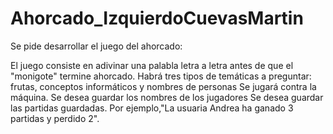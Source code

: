 # Ahorcado_IzquierdoCuevasMartin

Se pide desarrollar el juego del ahorcado:

El juego consiste en adivinar una palabla letra a letra antes de que el "monigote" termine ahorcado.
Habrá tres tipos de temáticas a preguntar: frutas, conceptos informáticos y nombres de personas
Se jugará contra la máquina.
Se desea guardar los nombres de los jugadores
Se desea guardar las partidas guardadas. Por ejemplo,"La usuaria Andrea ha ganado 3 partidas y perdido 2".
